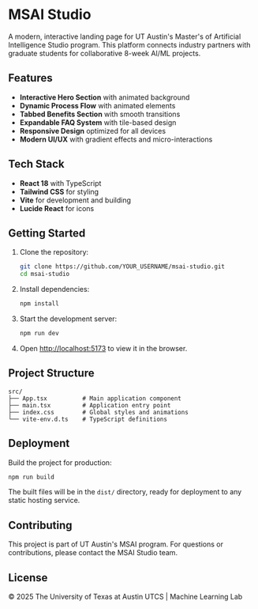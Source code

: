 # MSAI Studio

A modern, interactive landing page for UT Austin's Master's of Artificial Intelligence Studio program. This platform connects industry partners with graduate students for collaborative 8-week AI/ML projects.

## Features

- **Interactive Hero Section** with animated background
- **Dynamic Process Flow** with animated elements
- **Tabbed Benefits Section** with smooth transitions
- **Expandable FAQ System** with tile-based design
- **Responsive Design** optimized for all devices
- **Modern UI/UX** with gradient effects and micro-interactions

## Tech Stack

- **React 18** with TypeScript
- **Tailwind CSS** for styling
- **Vite** for development and building
- **Lucide React** for icons

## Getting Started

1. Clone the repository:
   ```bash
   git clone https://github.com/YOUR_USERNAME/msai-studio.git
   cd msai-studio
   ```

2. Install dependencies:
   ```bash
   npm install
   ```

3. Start the development server:
   ```bash
   npm run dev
   ```

4. Open [http://localhost:5173](http://localhost:5173) to view it in the browser.

## Project Structure

```
src/
├── App.tsx          # Main application component
├── main.tsx         # Application entry point
├── index.css        # Global styles and animations
└── vite-env.d.ts    # TypeScript definitions
```

## Deployment

Build the project for production:

```bash
npm run build
```

The built files will be in the `dist/` directory, ready for deployment to any static hosting service.

## Contributing

This project is part of UT Austin's MSAI program. For questions or contributions, please contact the MSAI Studio team.

## License

© 2025 The University of Texas at Austin UTCS | Machine Learning Lab